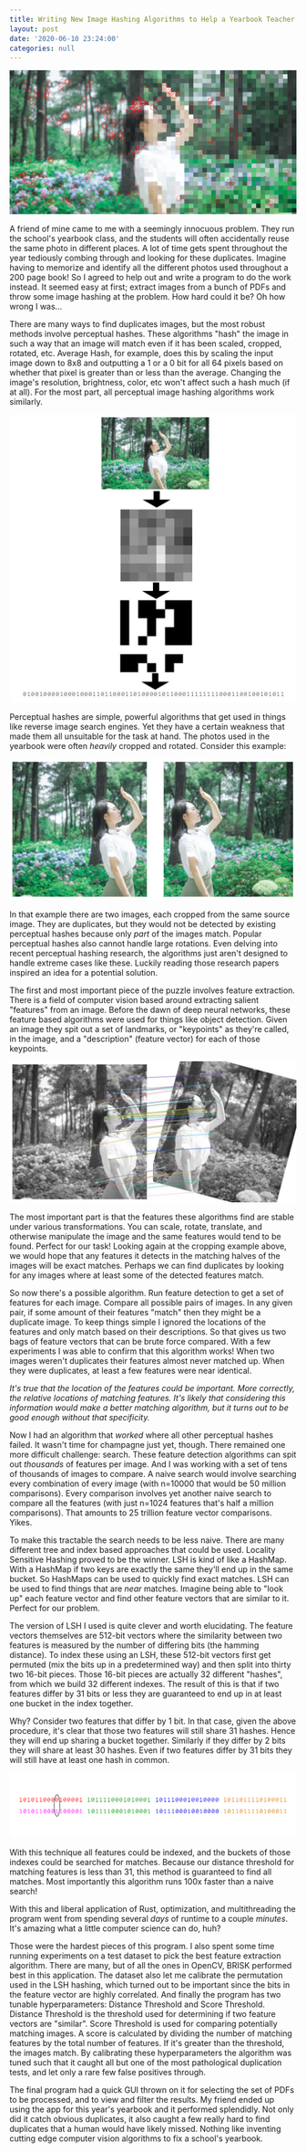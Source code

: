 ```yaml
---
title: Writing New Image Hashing Algorithms to Help a Yearbook Teacher
layout: post
date: '2020-06-10 23:24:00'
categories: null
---
```


![Title Image](/assets/images/teacher-hash/header.jpg)

A friend of mine came to me with a seemingly innocuous problem.  They run the school's yearbook class, and the students will often accidentally reuse the same photo in different places.  A lot of time gets spent throughout the year tediously combing through and looking for these duplicates.  Imagine having to memorize and identify all the different photos used throughout a 200 page book!  So I agreed to help out and write a program to do the work instead.  It seemed easy at first; extract images from a bunch of PDFs and throw some image hashing at the problem.  How hard could it be?  Oh how wrong I was...

There are many ways to find duplicates images, but the most robust methods involve perceptual hashes.  These algorithms "hash" the image in such a way that an image will match even if it has been scaled, cropped, rotated, etc.  Average Hash, for example, does this by scaling the input image down to 8x8 and outputting a 1 or a 0 bit for all 64 pixels based on whether that pixel is greater than or less than the average.  Changing the image's resolution, brightness, color, etc won't affect such a hash much (if at all).  For the most part, all perceptual image hashing algorithms work similarly.

![Average Hash](/assets/images/teacher-hash/average-hash.jpg)

Perceptual hashes are simple, powerful algorithms that get used in things like reverse image search engines.  Yet they have a certain weakness that made them all unsuitable for the task at hand.  The photos used in the yearbook were often _heavily_ cropped and rotated.  Consider this example:

![Extreme Crop](/assets/images/teacher-hash/extreme-crop.jpg)

In that example there are two images, each cropped from the same source image.  They are duplicates, but they would not be detected by existing perceptual hashes because only _part_ of the images match.  Popular perceptual hashes also cannot handle large rotations.  Even delving into recent perceptual hashing research, the algorithms just aren't designed to handle extreme cases like these.  Luckily reading those research papers inspired an idea for a potential solution.

The first and most important piece of the puzzle involves feature extraction.  There is a field of computer vision based around extracting salient "features" from an image.  Before the dawn of deep neural networks, these feature based algorithms were used for things like object detection.  Given an image they spit out a set of landmarks, or "keypoints" as they're called, in the image, and a "description" (feature vector) for each of those keypoints.

![Feature Matching](/assets/images/teacher-hash/matches.jpg)

The most important part is that the features these algorithms find are stable under various transformations.  You can scale, rotate, translate, and otherwise manipulate the image and the same features would tend to be found.  Perfect for our task!  Looking again at the cropping example above, we would hope that any features it detects in the matching halves of the images will be exact matches.  Perhaps we can find duplicates by looking for any images where at least some of the detected features match.

So now there's a possible algorithm.  Run feature detection to get a set of features for each image.  Compare all possible pairs of images.  In any given pair, if some amount of their features "match" then they might be a duplicate image.  To keep things simple I ignored the locations of the features and only match based on their descriptions.  So that gives us two bags of feature vectors that can be brute force compared.  With a few experiments I was able to confirm that this algorithm works!  When two images weren't duplicates their features almost never matched up.  When they were duplicates, at least a few features were near identical.

_It's true that the location of the features could be important.  More correctly, the relative locations of matching features.  It's likely that considering this information would make a better matching algorithm, but it turns out to be good enough without that specificity._

Now I had an algorithm that _worked_ where all other perceptual hashes failed.  It wasn't time for champagne just yet, though.  There remained one more difficult challenge: search.  These feature detection algorithms can spit out _thousands_ of features per image.  And I was working with a set of tens of thousands of images to compare.  A naive search would involve searching every combination of every image (with n=10000 that would be 50 million comparisons).  Every comparison involves yet another naive search to compare all the features (with just n=1024 features that's half a million comparisons).  That amounts to 25 trillion feature vector comparisons.  Yikes.

To make this tractable the search needs to be less naive.  There are many different tree and index based approaches that could be used.  Locality Sensitive Hashing proved to be the winner.  LSH is kind of like a HashMap.  With a HashMap if two keys are exactly the same they'll end up in the same bucket.  So HashMaps can be used to quickly find exact matches.  LSH can be used to find things that are _near_ matches.  Imagine being able to "look up" each feature vector and find other feature vectors that are similar to it.  Perfect for our problem.

The version of LSH I used is quite clever and worth elucidating.  The feature vectors themselves are 512-bit vectors where the similarity between two features is measured by the number of differing bits (the hamming distance).  To index these using an LSH, these 512-bit vectors first get permuted (mix the bits up in a predetermined way) and then split into thirty two 16-bit pieces.  Those 16-bit pieces are actually 32 different "hashes", from which we build 32 different indexes.  The result of this is that if two features differ by 31 bits or less they are guaranteed to end up in at least one bucket in the index together.

Why?  Consider two features that differ by 1 bit.  In that case, given the above procedure, it's clear that those two features will still share 31 hashes.  Hence they will end up sharing a bucket together.  Similarly if they differ by 2 bits they will share at least 30 hashes.  Even if two features differ by 31 bits they will still have at least one hash in common.

![Matching LSH Hashes](/assets/images/teacher-hash/lsh-example.png)

With this technique all features could be indexed, and the buckets of those indexes could be searched for matches.  Because our distance threshold for matching features is less than 31, this method is guaranteed to find all matches.  Most importantly this algorithm runs 100x faster than a naive search!

With this and liberal application of Rust, optimization, and multithreading the program went from spending several _days_ of runtime to a couple _minutes_.  It's amazing what a little computer science can do, huh?

Those were the hardest pieces of this program.  I also spent some time running experiments on a test dataset to pick the best feature extraction algorithm.  There are many, but of all the ones in OpenCV, BRISK performed best in this application.  The dataset also let me calibrate the permutation used in the LSH hashing, which turned out to be important since the bits in the feature vector are highly correlated.  And finally the program has two tunable hyperparameters: Distance Threshold and Score Threshold.  Distance Threshold is the threshold used for determining if two feature vectors are "similar".  Score Threshold is used for comparing potentially matching images.  A score is calculated by dividing the number of matching features by the total number of features.  If it's greater than the threshold, the images match.  By calibrating these hyperparameters the algorithm was tuned such that it caught all but one of the most pathological duplication tests, and let only a rare few false positives through.

The final program had a quick GUI thrown on it for selecting the set of PDFs to be processed, and to view and filter the results.  My friend ended up using the app for this year's yearbook and it performed splendidly.  Not only did it catch obvious duplicates, it also caught a few really hard to find duplicates that a human would have likely missed.  Nothing like inventing cutting edge computer vision algorithms to fix a school's yearbook.